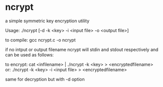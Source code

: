 # ncrypt
a simple symmetric key encryption utility

Usage: ./ncrypt [-d -k \<key\> -i \<input file\> -o \<output file\>]

to compile: gcc ncrypt.c -o ncrypt

if no intput or output filename ncrypt will stdin and stdout respectively and can be used as follows:
  
to encrypt: cat \<infilename\> | ./ncrypt -k \<key\> \> \<encryptedfilename\>\
        or: ./ncrypt -k \<key\> -i \<input file\> \> \<encryptedfilename\>
  
same for decryption but with -d option
